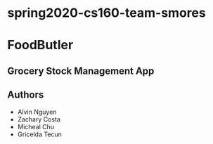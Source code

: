 # spring2020-cs160-team-smores

<h1>FoodButler</h1>
<h2>Grocery Stock Management App</h2>

<h2>Authors</h2>
<ul>
  <li>Alvin Nguyen</li>
  <li>Zachary Costa</li>
  <li>Micheal Chu</li>
  <li>Gricelda Tecun</li>
</ul>
